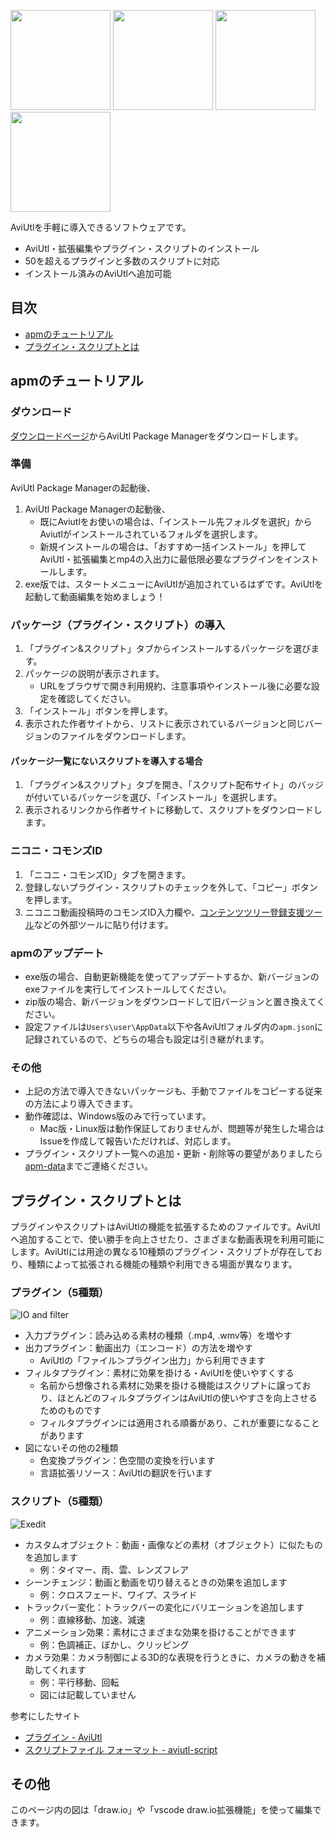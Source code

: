 <p>
  <img src="./images/tab1.png" width="160" />
  <img src="./images/tab2.png" width="160" />
  <img src="./images/tab1dark.png" width="160" />
  <img src="./images/tab2dark.png" width="160" />
</p>

AviUtlを手軽に導入できるソフトウェアです。

- AviUtl・拡張編集やプラグイン・スクリプトのインストール
- 50を超えるプラグインと多数のスクリプトに対応
- インストール済みのAviUtlへ追加可能

## 目次

- [apmのチュートリアル](#apmのチュートリアル)
- [プラグイン・スクリプトとは](#プラグインスクリプトとは)

## apmのチュートリアル

### ダウンロード

[ダウンロードページ](https://team-apm.github.io/apm/)からAviUtl Package Managerをダウンロードします。

### 準備

AviUtl Package Managerの起動後、

1. AviUtl Package Managerの起動後、
   - 既にAviutlをお使いの場合は、「インストール先フォルダを選択」からAviutlがインストールされているフォルダを選択します。
   - 新規インストールの場合は、「おすすめ一括インストール」を押してAviUtl・拡張編集とmp4の入出力に最低限必要なプラグインをインストールします。
2. exe版では、スタートメニューにAviUtlが追加されているはずです。AviUtlを起動して動画編集を始めましょう！

### パッケージ（プラグイン・スクリプト）の導入

1. 「プラグイン&スクリプト」タブからインストールするパッケージを選びます。
2. パッケージの説明が表示されます。
   - URLをブラウザで開き利用規約、注意事項やインストール後に必要な設定を確認してください。
3. 「インストール」ボタンを押します。
4. 表示された作者サイトから、リストに表示されているバージョンと同じバージョンのファイルをダウンロードします。

#### パッケージ一覧にないスクリプトを導入する場合

1. 「プラグイン&スクリプト」タブを開き、「スクリプト配布サイト」のバッジが付いているパッケージを選び、「インストール」を選択します。
2. 表示されるリンクから作者サイトに移動して、スクリプトをダウンロードします。

### ニコニ・コモンズID

1. 「ニコニ・コモンズID」タブを開きます。
2. 登録しないプラグイン・スクリプトのチェックを外して、「コピー」ボタンを押します。
3. ニコニコ動画投稿時のコモンズID入力欄や、[コンテンツツリー登録支援ツール](https://textblog.minibird.jp/twitter/#contents-tree)などの外部ツールに貼り付けます。

### apmのアップデート

- exe版の場合、自動更新機能を使ってアップデートするか、新バージョンのexeファイルを実行してインストールしてください。
- zip版の場合、新バージョンをダウンロードして旧バージョンと置き換えてください。
- 設定ファイルは`Users\user\AppData`以下や各AviUtlフォルダ内の`apm.json`に記録されているので、どちらの場合も設定は引き継がれます。

### その他

- 上記の方法で導入できないパッケージも、手動でファイルをコピーする従来の方法により導入できます。
- 動作確認は、Windows版のみで行っています。
  - Mac版・Linux版は動作保証しておりませんが、問題等が発生した場合はIssueを作成して報告いただければ、対応します。
- プラグイン・スクリプト一覧への追加・更新・削除等の要望がありましたら[apm-data](https://github.com/team-apm/apm-data/issues)までご連絡ください。

## プラグイン・スクリプトとは

プラグインやスクリプトはAviUtlの機能を拡張するためのファイルです。AviUtlへ追加することで、使い勝手を向上させたり、さまざまな動画表現を利用可能にします。AviUtlには用途の異なる10種類のプラグイン・スクリプトが存在しており、種類によって拡張される機能の種類や利用できる場面が異なります。

### プラグイン（5種類）

![IO and filter](./images/io_filter.drawio.svg)

- 入力プラグイン：読み込める素材の種類（.mp4, .wmv等）を増やす
- 出力プラグイン：動画出力（エンコード）の方法を増やす
  - AviUtlの「ファイル＞プラグイン出力」から利用できます
- フィルタプラグイン：素材に効果を掛ける・AviUtlを使いやすくする
  - 名前から想像される素材に効果を掛ける機能はスクリプトに譲っており、ほとんどのフィルタプラグインはAviUtlの使いやすさを向上させるためのものです
  - フィルタプラグインには適用される順番があり、これが重要になることがあります
- 図にないその他の2種類
  - 色変換プラグイン：色空間の変換を行います
  - 言語拡張リソース：AviUtlの翻訳を行います

### スクリプト（5種類）

![Exedit](./images/exedit.drawio.svg)

- カスタムオブジェクト：動画・画像などの素材（オブジェクト）に似たものを追加します
  - 例：タイマー、雨、雲、レンズフレア
- シーンチェンジ：動画と動画を切り替えるときの効果を追加します
  - 例：クロスフェード、ワイプ、スライド
- トラックバー変化：トラックバーの変化にバリエーションを追加します
  - 例：直線移動、加速、減速
- アニメーション効果：素材にさまざまな効果を掛けることができます
  - 例：色調補正、ぼかし、クリッピング
- カメラ効果：カメラ制御による3D的な表現を行うときに、カメラの動きを補助してくれます
  - 例：平行移動、回転
  - 図には記載していません

参考にしたサイト

- [プラグイン - AviUtl](https://scrapbox.io/aviutl/%E3%83%97%E3%83%A9%E3%82%B0%E3%82%A4%E3%83%B3)
- [スクリプトファイル フォーマット - aviutl-script](https://scrapbox.io/aviutl-script/%E3%82%B9%E3%82%AF%E3%83%AA%E3%83%97%E3%83%88%E3%83%95%E3%82%A1%E3%82%A4%E3%83%AB_%E3%83%95%E3%82%A9%E3%83%BC%E3%83%9E%E3%83%83%E3%83%88)

## その他

このページ内の図は「draw.io」や「vscode draw.io拡張機能」を使って編集できます。
